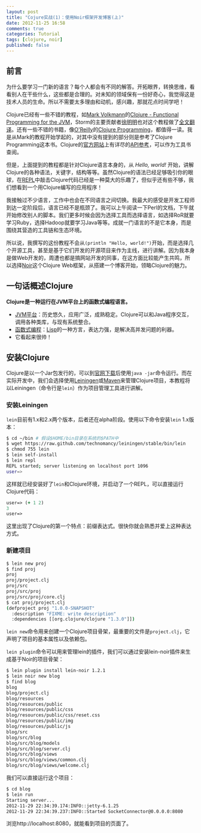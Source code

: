 ```yaml
---
layout: post
title: "Cojure实战(1)：使用Noir框架开发博客(上)"
date: 2012-11-25 16:58
comments: true
categories: Tutorial
tags: [clojure, noir]
published: false
---
```


前言
----

为什么要学习一门新的语言？每个人都会有不同的解答。开拓眼界，转换思维，看看别人在干些什么，这些都是合理的。对未知的领域保有一份好奇心，我觉得这是技术人员的生命。所以不需要太多理由和动机，感兴趣，那就花点时间学吧！

Clojure已经有一些不错的教程，如[Mark Volkmann][1]的[Clojure - Functional Programming for the JVM][2]，Storm的主要贡献者[徐明明][3]也对这个教程做了[全文翻译][4]。还有一些不错的书籍，像[O'Reilly][5]的[Clojure Programming][6]，都值得一读。我是从Mark的教程开始学起的，对其中没有提到的部分则是参考了Clojure Programming这本书。Clojure的[官方网站][7]上有详尽的[API参考][10]，可以作为工具书查阅。

但是，上面提到的教程都是针对Clojure语言本身的，从 *Hello, world!* 开始，讲解Clojure的各种语法，关键字，结构等等。虽然Clojure的语法已经足够吸引你的眼球，在[REPL][8]中敲击Clojure代码已经是一种莫大的乐趣了，但似乎还有些不够，我们想看到一个用Clojure编写的应用程序！

我接触过不少语言，工作中也会在不同语言之间切换。我最大的感受是开发工程师到达一定阶段后，语言已经不是瓶颈了。我可以上午阅读一下Perl的文档，下午就开始修改别人的脚本。我们更多时候会因为选择工具而选择语言，如选择RoR就要学习Ruby，选择Hadoop就要学习Java等等。成就一门语言的不是它本身，而是围绕其营造的工具链和生态环境。

所以说，我撰写的这份教程不会从`(println "Hello, world!")`开始，而是选择几个开源工具，甚至是基于它们开发的开源项目来作为主线，进行讲解。因为我本身是做Web开发的，周遭也都是搞网站开发的同事，在这方面比较能产生共鸣，所以选择[Noir][9]这个Clojure Web框架，从搭建一个博客开始，领略Clojure的魅力。

一句话概述Clojure
-----------------

**Clojure是一种运行在JVM平台上的函数式编程语言。**

* [JVM平台][11]：历史悠久，应用广泛，成熟稳定。Clojure可以和Java程序交互，调用各种类库，与现有系统整合。
* [函数式编程][12]：[Lisp][13]的一种方言，表达力强，是解决高并发问题的利器。
* 它看起来很帅！

安装Clojure
-----------

Clojure是以一个Jar包发行的，可以到[官网下载][16]后使用`java -jar`命令运行。而在实际开发中，我们会选择使用[Leiningen][14]或[Maven][15]来管理Clojure项目，本教程将以Leiningen（命令行是`lein`）作为项目管理工具进行讲解。

### 安装Leiningen

`lein`目前有1.x和2.x两个版本，后者还在alpha阶段。使用以下命令安装`lein` 1.x版本：

```bash
$ cd ~/bin # 假设$HOME/bin目录在系统的$PATH中
$ wget https://raw.github.com/technomancy/leiningen/stable/bin/lein
$ chmod 755 lein
$ lein self-install
$ lein repl
REPL started; server listening on localhost port 1096
user=>
```

这样就已经安装好了`lein`和Clojure环境，并启动了一个REPL，可以直接运行Clojure代码：

```clojure
user=> (+ 1 2)
3
user=>
```

这里出现了Clojure的第一个特点：前缀表达式。很快你就会熟悉并爱上这种表达方式。

### 新建项目

```bash
$ lein new proj
$ find proj
proj
proj/project.clj
proj/src
proj/src/proj
proj/src/proj/core.clj
$ cat proj/project.clj
(defproject proj "1.0.0-SNAPSHOT"
  :description "FIXME: write description"
  :dependencies [[org.clojure/clojure "1.3.0"]])
```

`lein new`命令用来创建一个Clojure项目骨架，最重要的文件是`project.clj`，它声明了项目的基本属性以及依赖包。

`lein plugin`命令可以用来管理lein的插件，我们可以通过安装lein-noir插件来生成基于Noir的项目骨架：

```bash
$ lein plugin install lein-noir 1.2.1
$ lein noir new blog
$ find blog
blog
blog/project.clj
blog/resources
blog/resources/public
blog/resources/public/css
blog/resources/public/css/reset.css
blog/resources/public/img
blog/resources/public/js
blog/src
blog/src/blog
blog/src/blog/models
blog/src/blog/server.clj
blog/src/blog/views
blog/src/blog/views/common.clj
blog/src/blog/views/welcome.clj
```

我们可以直接运行这个项目：

```bash
$ cd blog
$ lein run
Starting server...
2012-11-29 22:34:39.174:INFO::jetty-6.1.25
2012-11-29 22:34:39.237:INFO::Started SocketConnector@0.0.0.0:8080
```

浏览http://localhost:8080，就能看到项目的页面了。


[1]: http://java.ociweb.com/mark/
[2]: http://java.ociweb.com/mark/clojure/article.html
[3]: http://xumingming.sinaapp.com/
[4]: http://xumingming.sinaapp.com/302/clojure-functional-programming-for-the-jvm-clojure-tutorial/
[5]: http://oreilly.com/
[6]: http://www.amazon.com/Clojure-Programming-Chas-Emerick/dp/1449394701
[7]: http://clojure.org/
[8]: http://en.wikipedia.org/wiki/Read-eval-print_loop
[9]: http://webnoir.org/
[10]: http://clojure.github.com/clojure/
[11]: http://en.wikipedia.org/wiki/Jvm
[12]: http://en.wikipedia.org/wiki/Functional_programming
[13]: http://en.wikipedia.org/wiki/LISP
[14]: https://github.com/technomancy/leiningen
[15]: http://maven.apache.org/
[16]: http://clojure.org/getting_started